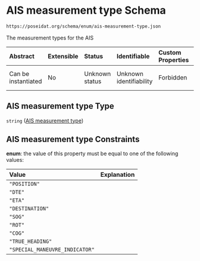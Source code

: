 # AIS measurement type Schema

```txt
https://poseidat.org/schema/enum/ais-measurement-type.json
```

The measurement types for the AIS

| Abstract            | Extensible | Status         | Identifiable            | Custom Properties | Additional Properties | Access Restrictions | Defined In                                                                                 |
| :------------------ | :--------- | :------------- | :---------------------- | :---------------- | :-------------------- | :------------------ | :----------------------------------------------------------------------------------------- |
| Can be instantiated | No         | Unknown status | Unknown identifiability | Forbidden         | Allowed               | none                | [ais-measurement-type.json](schemas/enum/ais-measurement-type.json "open original schema") |

## AIS measurement type Type

`string` ([AIS measurement type](ais-measurement-type.md))

## AIS measurement type Constraints

**enum**: the value of this property must be equal to one of the following values:

| Value                          | Explanation |
| :----------------------------- | :---------- |
| `"POSITION"`                   |             |
| `"DTE"`                        |             |
| `"ETA"`                        |             |
| `"DESTINATION"`                |             |
| `"SOG"`                        |             |
| `"ROT"`                        |             |
| `"COG"`                        |             |
| `"TRUE_HEADING"`               |             |
| `"SPECIAL_MANEUVRE_INDICATOR"` |             |
